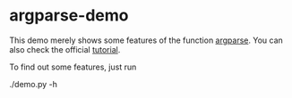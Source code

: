argparse-demo
=============
This demo merely shows some features of the function [argparse](http://docs.python.org/3.4/library/argparse.html). 
You can also check the official [tutorial](http://docs.python.org/dev/howto/argparse.html).

To find out some features, just run

./demo.py -h
